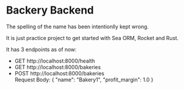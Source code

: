 # Backery Backend

The spelling of the name has been intentionlly kept wrong.

It is just practice project to get started with Sea ORM, Rocket and Rust.

It has 3 endpoints as of now:
* GET http://localhost:8000/health
* GET http://localhost:8000/bakeries
* POST http://localhost:8000/bakeries \
Request Body:
{
    "name": "Bakery1",
    "profit_margin": 1.0
}